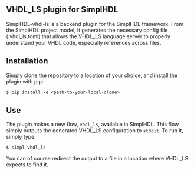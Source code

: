VHDL\_LS plugin for SimplHDL
---------------------------

SimplHDL-vhdl-ls is a backend plugin for the SimplHDL framework.
From the SimplHDL project model, it generates the necessary config file (.vhdl_ls.toml) that allows
the VHDL_LS language server to properly understand your VHDL code, especially references across files.


## Installation
Simply clone the repository to a location of your choice, and install the plugin with pip:
```
$ pip install -e <path-to-your-local-clone>
```


## Use
The plugin makes a new flow, `vhdl_ls`, available in SimplHDL. This flow simply outputs the generated VHDL_LS configuration
to `stdout`. To run it, simply type:
```
$ simpl vhdl_ls
```

You can of course redirect the output to a file in a location where VHDL_LS expects to find it.

